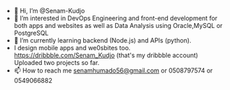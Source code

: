 - 👋 Hi, I’m @Senam-Kudjo
- 👀 I’m interested in DevOps Engineering and front-end development for both apps and websites as well as Data Analysis using Oracle,MySQL or PostgreSQL
- 🌱 I’m currently learning backend (Node.js) and APIs (python).
- I design mobile apps and we0sbites too. https://dribbble.com/Senam_Kudjo (that's my dribbble account) Uploaded two projects so far.
- 📫 How to reach me senamhumado56@gmail.com or 0508797574 or 0549066882
